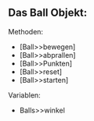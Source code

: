 Das Ball Objekt:
----------------
Methoden:
- [Ball>>bewegen]
- [Ball>>abprallen]
- [Ball>>Punkten]
- [Ball>>reset]
- [Ball>>starten]

Variablen:
- Balls>>winkel
